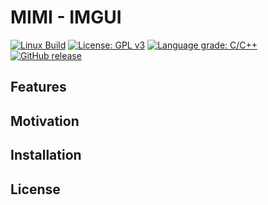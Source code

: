 # MIMI - IMGUI

[![Linux Build](https://github.com/voldien/mimi-imgui/actions/workflows/linux-build.yml/badge.svg)](https://github.com/voldien/mimi-imgui/actions/workflows/linux-build.yml)
[![License: GPL v3](https://img.shields.io/badge/License-GPLv3-blue.svg)](https://www.gnu.org/licenses/gpl-3.0)
[![Language grade: C/C++](https://img.shields.io/lgtm/grade/cpp/g/voldien/mimi-imgui.svg?logo=lgtm&logoWidth=18)](https://lgtm.com/projects/g/voldien/mimi-imgui/context:cpp)
[![GitHub release](https://img.shields.io/github/release/voldien/mimi-imgui.svg)](https://github.com/voldien/mimi-imgui/releases)


## Features

## Motivation

## Installation


## License

